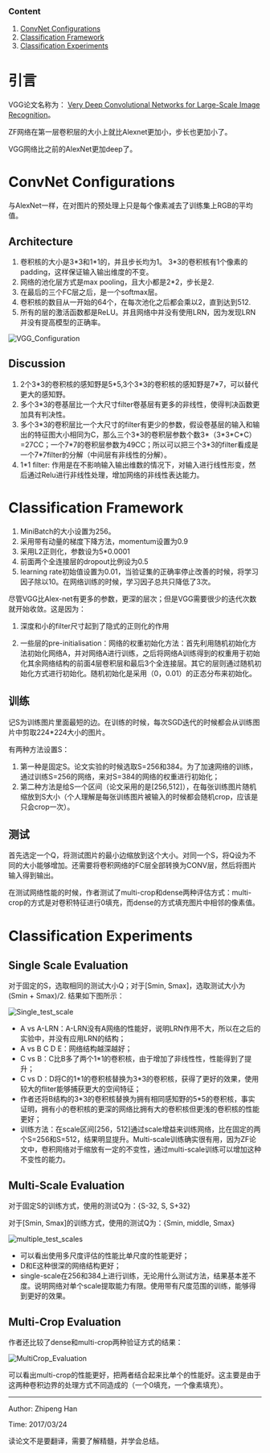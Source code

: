 ### Content
1. [ConvNet Configurations](#convnet-configurations)
2. [Classification Framework](#classification-framework)
3. [Classification Experiments](#classification-experiments)

# 引言

VGG论文名称为： [Very Deep Convolutional Networks for Large-Scale Image Recognition](https://arxiv.org/pdf/1409.1556.pdf)。

ZF网络在第一层卷积层的大小上就比Alexnet更加小，步长也更加小了。

VGG网络比之前的AlexNet更加deep了。

# ConvNet Configurations

与AlexNet一样，在对图片的预处理上只是每个像素减去了训练集上RGB的平均值。

## Architecture
1. 卷积核的大小是3\*3和1\*1的，并且步长均为1。 3\*3的卷积核有1个像素的padding，这样保证输入输出维度的不变。
2. 网络的池化层方式是max pooling，且大小都是2\*2，步长是2.
3. 在最后的三个FC层之后，是一个softmax层。
4. 卷积核的数目从一开始的64个，在每次池化之后都会乘以2，直到达到512.
5. 所有的层的激活函数都是ReLU。并且网络中并没有使用LRN，因为发现LRN并没有提高模型的正确率。

![VGG_Configuration](https://github.com/OneDirection9/Essay/blob/master/MarkdownImages/VGG_Configuration.png?raw=true)

## Discussion

1. 2个3\*3的卷积核的感知野是5\*5,3个3\*3的卷积核的感知野是7\*7，可以替代更大的感知野。
2. 多个3\*3的卷基层比一个大尺寸filter卷基层有更多的非线性，使得判决函数更加具有判决性。
3. 多个3\*3的卷积层比一个大尺寸的filter有更少的参数，假设卷基层的输入和输出的特征图大小相同为C，那么三个3\*3的卷积层参数个数3\*（3\*3\*C\*C）=27CC；一个7\*7的卷积层参数为49CC；所以可以把三个3\*3的filter看成是一个7\*7filter的分解（中间层有非线性的分解）。
4. 1*1 filter: 作用是在不影响输入输出维数的情况下，对输入进行线性形变，然后通过Relu进行非线性处理，增加网络的非线性表达能力。

# Classification Framework

1. MiniBatch的大小设置为256。
2. 采用带有动量的梯度下降方法，momentum设置为0.9
3. 采用L2正则化，参数设为5*0.0001
4. 前面两个全连接层的dropout比例设为0.5
5. learning rate初始值设置为0.01，当验证集的正确率停止改善的时候，将学习因子除以10。在网络训练的时候，学习因子总共只降低了3次。

尽管VGG比Alex-net有更多的参数，更深的层次；但是VGG需要很少的迭代次数就开始收敛。这是因为：

1. 深度和小的filter尺寸起到了隐式的正则化的作用

2. 一些层的pre-initialisation：网络的权重初始化方法：首先利用随机初始化方法初始化网络A，并对网络A进行训练，之后将网络A训练得到的权重用于初始化其余网络结构的前面4层卷积层和最后3个全连接层。其它的层则通过随机初始化方式进行初始化。随机初始化是采用（0，0.01）的正态分布来初始化。

## 训练

记S为训练图片里面最短的边。在训练的时候，每次SGD迭代的时候都会从训练图片中剪取224\*224大小的图片。

有两种方法设置S：
1. 第一种是固定S。论文实验的时候选取S=256和384。为了加速网络的训练，通过训练S=256的网络，来对S=384的网络的权重进行初始化；
2. 第二种方法是给S一个区间（论文采用的是[256,512]），在每张训练图片随机缩放到S大小（个人理解是每张训练图片被输入的时候都会随机crop，应该是只会crop一次）。

## 测试

首先选定一个Q，将测试图片的最小边缩放到这个大小。对同一个S，将Q设为不同的大小能够增加。还需要将卷积网络的FC层全部转换为CONV层，然后将图片输入得到输出。

在测试网络性能的时候，作者测试了multi-crop和dense两种评估方式：multi-crop的方式是对卷积特征进行0填充，而dense的方式填充图片中相邻的像素值。

# Classification Experiments

## Single Scale Evaluation

对于固定的S，选取相同的测试大小Q；对于[Smin, Smax]，选取测试大小为(Smin + Smax)/2. 结果如下图所示：

![Single_test_scale](https://github.com/OneDirection9/Essay/blob/master/MarkdownImages/VGG_Single_Scale_Evaluation.png?raw=true)

- A vs A-LRN：A-LRN没有A网络的性能好，说明LRN作用不大，所以在之后的实验中，并没有应用LRN的结构；
- A vs B C D E：网络结构越深越好；
- C vs B：C比B多了两个1\*1的卷积核，由于增加了非线性性，性能得到了提升；
- C vs D：D将C的1\*1的卷积核替换为3\*3的卷积核，获得了更好的效果，使用较大的fliter能够捕获更大的空间特征；
- 作者还将B结构的3\*3的卷积核替换为拥有相同感知野的5\*5的卷积核，事实证明，拥有小的卷积核的更深的网络比拥有大的卷积核但更浅的卷积核的性能更好；
- 训练方法：在scale区间[256，512]通过scale增益来训练网络，比在固定的两个S=256和S=512，结果明显提升。Multi-scale训练确实很有用，因为ZF论文中，卷积网络对于缩放有一定的不变性，通过multi-scale训练可以增加这种不变性的能力。

## Multi-Scale Evaluation

对于固定S的训练方式，使用的测试Q为：{S-32, S, S+32}

对于[Smin, Smax]的训练方式，使用的测试Q为：{Smin, middle, Smax}

![multiple_test_scales](https://github.com/OneDirection9/Essay/blob/master/MarkdownImages/VGG_Multiple_Scale_Evaluation.png?raw=true)

- 可以看出使用多尺度评估的性能比单尺度的性能更好；
- D和E这种很深的网络结构更好；
- single-scale在256和384上进行训练，无论用什么测试方法，结果基本差不度。说明网络对单个scale提取能力有限。使用带有尺度范围的训练，能够得到更好的效果。

## Multi-Crop Evaluation

作者还比较了dense和multi-crop两种验证方式的结果：

![MultiCrop_Evaluation](https://github.com/OneDirection9/Essay/blob/master/MarkdownImages/VGG_MultiCrop_Evaluation.png?raw=true)

可以看出multi-crop的性能更好，把两者结合起来比单个的性能好。这主要是由于这两种卷积边界的处理方式不同造成的（一个0填充，一个像素填充）。

***

Author: Zhipeng Han

Time: 2017/03/24

读论文不是要翻译，需要了解精髓，并学会总结。
